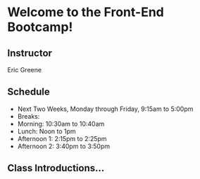 # Welcome to the Front-End Bootcamp!

## Instructor

Eric Greene

## Schedule

- Next Two Weeks, Monday through Friday, 9:15am to 5:00pm
- Breaks:
 - Morning: 10:30am to 10:40am
 - Lunch: Noon to 1pm
 - Afternoon 1: 2:15pm to 2:25pm
 - Afternoon 2: 3:40pm to 3:50pm

## Class Introductions... 
